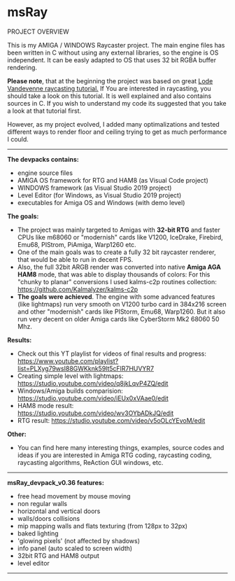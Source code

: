 # msRay

PROJECT OVERVIEW

This is my AMIGA / WINDOWS Raycaster project. 
The main engine files has been written in C without using any external libraries, so the engine is OS independent. It can be easly adapted to OS that uses 32 bit RGBA buffer rendering.

**Please note**, that at the beginning the project was based on great [Lode Vandevenne raycasting tutorial.](https://lodev.org/cgtutor/index.html "Lode Vandevenne raycasting tutorial") If You are interested in raycasting, you should take a look on this tutorial. It is well explained and also contains sources in C. If you wish to understand my code its suggested that you take a look at that tutorial first.

However, as my project evolved, I added many optimalizations and tested different ways to render floor and ceiling trying to get as much performance I could. 

------------

**The devpacks contains:**
- engine source files
- AMIGA OS framework for RTG and HAM8 (as Visual Code project)
- WINDOWS framework (as Visual Studio 2019 project)
- Level Editor (for Windows, as Visual Studio 2019 project)
- executables for Amiga OS and Windows (with demo level)

**The goals:**
- The project was mainly targeted to Amigas with **32-bit RTG** and faster CPUs like m68060 or "modernish" cards like V1200, IceDrake, Firebird, Emu68, PIStrom, PiAmiga, Warp1260 etc.
- One of the main goals was to create a fully 32 bit raycaster renderer, that would be able to run in decent FPS.
- Also, the full 32bit ARGB render was converted into native **Amiga AGA HAM8** mode, that was able to display thousands of colors: 
For this "chunky to planar" conversions I used kalms-c2p routines collection: https://github.com/Kalmalyzer/kalms-c2p
- **The goals were achieved**. The engine with some advanced features (like lightmaps) run very smooth on V1200 turbo card in 384x216 screen and other "modernish" cards like PIStorm, Emu68, Warp1260. But it also run very decent on older Amiga cards like CyberStorm Mk2 68060 50 Mhz.

**Results:**
- Check out this YT playlist for videos of final results and progress: https://www.youtube.com/playlist?list=PLXyg79wsI88GWKknk59lt5cFlR7HUVYR7
- Creating simple level with lightmaps: https://studio.youtube.com/video/q8jkLqvP4ZQ/edit
- Windows/Amiga builds comparision: https://studio.youtube.com/video/iEUx0xVAae0/edit
- HAM8 mode result: https://studio.youtube.com/video/wv3OYbADkJQ/edit
- RTG result: https://studio.youtube.com/video/v5oOLcYEvoM/edit

**Other:**
- You can find here many interesting things, examples, source codes and ideas if you are interested in Amiga RTG coding, raycasting coding, raycasting algorithms, ReAction GUI windows, etc.

------------


**msRay_devpack_v0.36 features:**
- free head movement by mouse moving
- non regular walls
- horizontal and vertical doors
- walls/doors collisions
- mip mapping walls and flats texturing (from 128px to 32px)
- baked lighting
- 'glowing pixels' (not affected by shadows)
- info panel (auto scaled to screen width)
- 32bit RTG and HAM8 output
- level editor


------------
